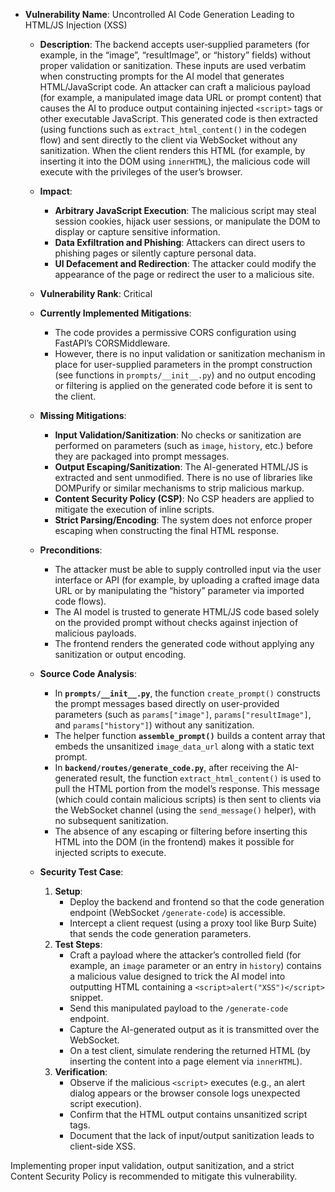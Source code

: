 - **Vulnerability Name**: Uncontrolled AI Code Generation Leading to HTML/JS Injection (XSS)

  - **Description**:
    The backend accepts user‐supplied parameters (for example, in the “image”, “resultImage”, or “history” fields) without proper validation or sanitization. These inputs are used verbatim when constructing prompts for the AI model that generates HTML/JavaScript code. An attacker can craft a malicious payload (for example, a manipulated image data URL or prompt content) that causes the AI to produce output containing injected `<script>` tags or other executable JavaScript. This generated code is then extracted (using functions such as `extract_html_content()` in the codegen flow) and sent directly to the client via WebSocket without any sanitization. When the client renders this HTML (for example, by inserting it into the DOM using `innerHTML`), the malicious code will execute with the privileges of the user’s browser.

  - **Impact**:
    - **Arbitrary JavaScript Execution**: The malicious script may steal session cookies, hijack user sessions, or manipulate the DOM to display or capture sensitive information.
    - **Data Exfiltration and Phishing**: Attackers can direct users to phishing pages or silently capture personal data.
    - **UI Defacement and Redirection**: The attacker could modify the appearance of the page or redirect the user to a malicious site.

  - **Vulnerability Rank**: Critical

  - **Currently Implemented Mitigations**:
    - The code provides a permissive CORS configuration using FastAPI’s CORSMiddleware.
    - However, there is no input validation or sanitization mechanism in place for user-supplied parameters in the prompt construction (see functions in `prompts/__init__.py`) and no output encoding or filtering is applied on the generated code before it is sent to the client.

  - **Missing Mitigations**:
    - **Input Validation/Sanitization**: No checks or sanitization are performed on parameters (such as `image`, `history`, etc.) before they are packaged into prompt messages.
    - **Output Escaping/Sanitization**: The AI-generated HTML/JS is extracted and sent unmodified. There is no use of libraries like DOMPurify or similar mechanisms to strip malicious markup.
    - **Content Security Policy (CSP)**: No CSP headers are applied to mitigate the execution of inline scripts.
    - **Strict Parsing/Encoding**: The system does not enforce proper escaping when constructing the final HTML response.

  - **Preconditions**:
    - The attacker must be able to supply controlled input via the user interface or API (for example, by uploading a crafted image data URL or by manipulating the “history” parameter via imported code flows).
    - The AI model is trusted to generate HTML/JS code based solely on the provided prompt without checks against injection of malicious payloads.
    - The frontend renders the generated code without applying any sanitization or output encoding.

  - **Source Code Analysis**:
    - In **`prompts/__init__.py`**, the function `create_prompt()` constructs the prompt messages based directly on user-provided parameters (such as `params["image"]`, `params["resultImage"]`, and `params["history"]`) without any sanitization.
    - The helper function **`assemble_prompt()`** builds a content array that embeds the unsanitized `image_data_url` along with a static text prompt.
    - In **`backend/routes/generate_code.py`**, after receiving the AI-generated result, the function `extract_html_content()` is used to pull the HTML portion from the model’s response. This message (which could contain malicious scripts) is then sent to clients via the WebSocket channel (using the `send_message()` helper), with no subsequent sanitization.
    - The absence of any escaping or filtering before inserting this HTML into the DOM (in the frontend) makes it possible for injected scripts to execute.

  - **Security Test Case**:
    1. **Setup**:
       - Deploy the backend and frontend so that the code generation endpoint (WebSocket `/generate-code`) is accessible.
       - Intercept a client request (using a proxy tool like Burp Suite) that sends the code generation parameters.
    2. **Test Steps**:
       - Craft a payload where the attacker’s controlled field (for example, an `image` parameter or an entry in `history`) contains a malicious value designed to trick the AI model into outputting HTML containing a `<script>alert("XSS")</script>` snippet.
       - Send this manipulated payload to the `/generate-code` endpoint.
       - Capture the AI-generated output as it is transmitted over the WebSocket.
       - On a test client, simulate rendering the returned HTML (by inserting the content into a page element via `innerHTML`).
    3. **Verification**:
       - Observe if the malicious `<script>` executes (e.g., an alert dialog appears or the browser console logs unexpected script execution).
       - Confirm that the HTML output contains unsanitized script tags.
       - Document that the lack of input/output sanitization leads to client-side XSS.

Implementing proper input validation, output sanitization, and a strict Content Security Policy is recommended to mitigate this vulnerability.
